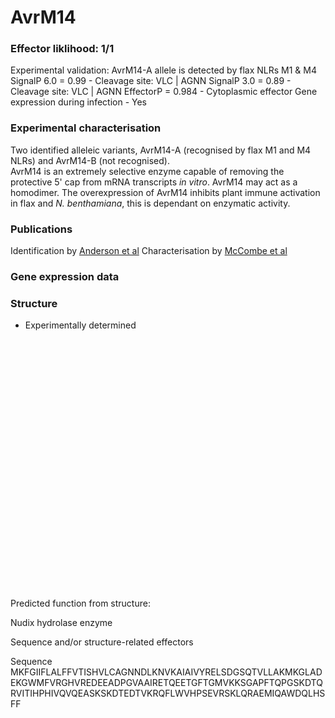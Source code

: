 # AvrM14

### Effector liklihood: 1/1
Experimental validation: AvrM14-A allele is detected by flax NLRs M1 & M4
SignalP 6.0 = 0.99 - Cleavage site: VLC | AGNN
SignalP 3.0 = 0.89 - Cleavage site: VLC | AGNN
EffectorP = 0.984 - Cytoplasmic effector
Gene expression during infection - Yes

### Experimental characterisation
Two identified alleleic variants, AvrM14-A (recognised by flax M1 and M4 NLRs) and AvrM14-B (not recognised).   
AvrM14 is an extremely selective enzyme capable of removing the protective 5' cap from mRNA transcripts _in vitro_. AvrM14 may act as a homodimer.
The overexpression of AvrM14 inhibits plant immune activation in flax and _N. benthamiana_, this is dependant on enzymatic activity. 

### Publications 
Identification by [Anderson et al](https://doi.org/10.1186/s12864-016-3011-9)
Characterisation by [McCombe et al](https://doi.org/10.1111/nph.18727)

### Gene expression data


### Structure 
- Experimentally determined

<script src="https://3Dmol.org/build/3Dmol-min.js"></script>     
<script src="https://3Dmol.org/build/3Dmol.ui-min.js"></script>     

<div style="height: 400px; width: 400px; position: relative;" class='viewer_3Dmoljs' data-href='/assets/pdbs/8DPA.pdb' data-backgroundcolor='0xffffff' data-style='stick' data-ui='true'></div>

Predicted function from structure:

Nudix hydrolase enzyme 

Sequence and/or structure-related effectors


Sequence 
MKFGIIFLALFFVTISHVLCAGNNDLKNVKAIAIVYRELSDGSQTVLLAKMKGLADEKGWMFVRGHVREDEEADPGVAAIRETQEETGFTGMVKKSGAPFTQPGSKDTQRVITIHPHIVQVQEASKSKDTEDTVKRQFLWVHPSEVRSKLQRAEMIQAWDQLHSFF

